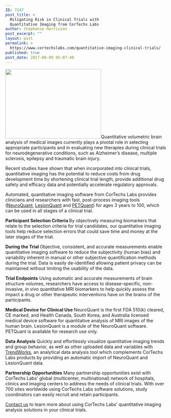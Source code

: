 ```yaml
---
ID: 7247
post_title: >
  Mitigating Risk in Clinical Trials with
  Quantitative Imaging from CorTechs Labs
author: Stephanie Harrision
post_excerpt: ""
layout: post
permalink: >
  https://www.cortechslabs.com/quantitative-imaging-clinical-trials/
published: true
post_date: 2017-08-09 05:07:40
---
```

<a href="https://www.cortechslabs.com/wp-content/uploads/2015/03/contact-ipad.png"><img class="size-medium wp-image-3215 alignright" src="https://www.cortechslabs.com/wp-content/uploads/2015/03/contact-ipad-300x218.png" alt="" width="300" height="218" /></a>Quantitative volumetric brain analysis of medical images currently plays a pivotal role in selecting appropriate participants and in evaluating new therapies during clinical trials for neurodegenerative conditions, such as Alzheimer’s disease, multiple sclerosis, epilepsy and traumatic brain injury.

Recent studies have shown that when incorporated into clinical trials, quantitative imaging has the potential to reduce costs from drug development time by shortening clinical trial length, provide additional drug safety and efficacy data and potentially accelerate regulatory approvals.

Automated, quantitative imaging software from CorTechs Labs provides clinicians and researchers with fast, post-process imaging tools (<a href="http://www.cortechslabs.com/neuroquant">NeuroQuant</a>, <a href="http://www.cortechslabs.com/lesionquant">LesionQuant</a> and <a href="http://www.cortechslabs.com/petquant">PETQuant</a>) for ages 3 years to 100, which can be used in all stages of a clinical trial.

<strong>Participant Selection Criteria </strong>
By objectively measuring biomarkers that relate to the selection criteria for trial candidates, our quantitative imaging tools help reduce selection errors that could save time and money at the later stages of the trial.

<strong>During the Trial </strong>
Objective, consistent, and accurate measurements enable quantitative imaging software to reduce the subjectivity (human bias) and variability inherent in manual or other subjective quantification methods during the trial. Data is easily de-identified allowing patient privacy can be maintained without limiting the usability of the data.

<strong>Trial Endpoints</strong>
Using automatic and accurate measurements of brain structure volumes, researchers have access to disease-specific, non-invasive, <em>in vivo</em> quantitative MRI biomarkers to help quickly assess the impact a drug or other therapeutic interventions have on the brains of the participants.

<strong>Medical Device for Clinical Use
</strong>NeuroQuant is the first FDA 510(k) cleared, CE marked, and Health Canada, South Korea, and Australia licensed medical device software for quantitative analysis of MRI images of the human brain. LesionQuant is a module of the NeuroQuant software. PETQuant is available for research use only.

<strong>Data Analysis</strong>
Quickly and effortlessly visualize quantitative imaging trends and group behavior, as well as other uploaded data and variables with <a href="http://www.cortechslabs.com/trendworks">TrendWorks</a>, an analytical data analysis tool which complements CorTechs Labs products by providing an automatic import of NeuroQuant and LesionQuant data.

<strong>Partnership Opportunities</strong>
Many partnership opportunities exist with CorTechs Labs’ global (multicenter, multinational) network of hospitals, clinics and imaging centers to address the needs of clinical trials. With over 700 sites worldwide using CorTechs Labs software solutions, study coordinators can easily recruit and retain participants.

<a href="https://www.cortechslabs.com/contact/">Contact us</a> to learn more about using CorTechs Labs’ quantitative imaging analysis solutions in your clinical trials.